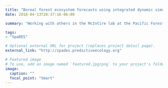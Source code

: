 ```yaml
---
title: "Boreal forest ecosystem forecasts using integrated dynamic simulation models"
date: 2018-04-13T20:37:16-06:00

summary: "Working with others in the McIntire lab at the Pacific Forestry Centre, we are working on integrating various simulation models dealing with forest vegetaiton dynamics, fire, insect disturbance, and wildlife populations, to inform decision making in these management areas."

tags:
- "SpaDES"

# Optional external URL for project (replaces project detail page).
external_link: "http://spades.predictiveecology.org"

# Featured image
# To use, add an image named `featured.jpg/png` to your project's folder.
image:
  caption: ""
  focal_point: "Smart"
---
```


